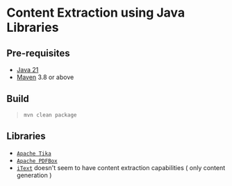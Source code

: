 # Content Extraction using Java Libraries

## Pre-requisites

* [Java 21](https://jdk.java.net/21/)
* [Maven](https://maven.apache.org/) 3.8 or above

## Build

> `mvn clean package`

## Libraries

* [`Apache Tika`](https://tika.apache.org/)
* [`Apache PDFBox`](https://pdfbox.apache.org/)
* [`iText`](https://github.com/itext/itext-java?tab=readme-ov-file) doesn't seem to have content extraction capabilities ( only content generation )

